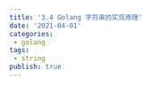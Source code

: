 ```yaml
---
title: '3.4 Golang 字符串的实现原理'
date: '2021-04-01'
categories:
 - golang
tags: 
 - string
publish: true
---
```


